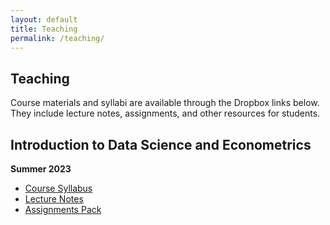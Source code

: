 ```yaml
---
layout: default
title: Teaching
permalink: /teaching/
---
```


<section class="section">
  <h1>Teaching</h1>
  <p>
    Course materials and syllabi are available through the Dropbox links below.
    They include lecture notes, assignments, and other resources for students.
  </p>
</section>

<section class="section">
  <h2>Introduction to Data Science and Econometrics</h2>
  <p class="authors"><strong>Summer 2023</strong> </p>
  <ul class="link-list">
    <li><a href="https://www.dropbox.com/s/placeholder/teaching-syllabus.pdf?dl=0" target="_blank" rel="noopener">Course Syllabus</a></li>
    <li><a href="https://www.dropbox.com/s/placeholder/teaching-lecture-notes.pdf?dl=0" target="_blank" rel="noopener">Lecture Notes</a></li>
    <li><a href="https://www.dropbox.com/s/placeholder/teaching-assignments.zip?dl=0" target="_blank" rel="noopener">Assignments Pack</a></li>
  </ul>
</section>

